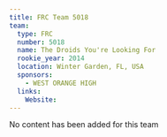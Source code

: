 ```yaml
---
title: FRC Team 5018
team:
  type: FRC
  number: 5018
  name: The Droids You're Looking For
  rookie_year: 2014
  location: Winter Garden, FL, USA
  sponsors:
    - WEST ORANGE HIGH
  links:
    Website: 
---
```

No content has been added for this team